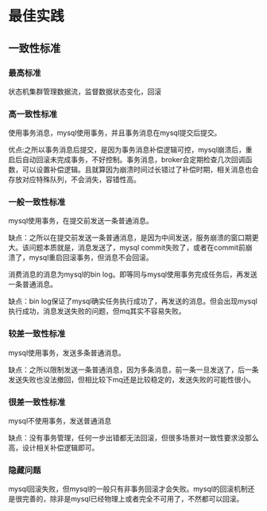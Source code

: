 # 最佳实践

## 一致性标准

### 最高标准

状态机集群管理数据流，监督数据状态变化，回滚

### 高一致性标准

使用事务消息，mysql使用事务，并且事务消息在mysql提交后提交。

优点:之所以事务消息后提交，是因为事务消息补偿逻辑可控，mysql崩溃后，重启后自动回滚未完成事务，不好控制。事务消息，broker会定期检查几次回调函数，可以设置补偿逻辑。且就算因为崩溃时间过长错过了补偿时期，相关消息也会存放对应特殊队列，不会消失，容错性高。

### 一般一致性标准

mysql使用事务，在提交前发送一条普通消息。

缺点：之所以在提交前发送一条普通消息，是因为中间发送，服务崩溃的窗口期更大。该问题本质就是，消息发送了，mysql commit失败了，或者在commit前崩溃了，mysql重启回滚事务，但消息不会回滚。

消费消息的消息为mysql的bin log。即等同与mysql使用事务完成任务后，再发送一条普通消息。

缺点：bin log保证了mysql确实任务执行成功了，再发送的消息。但会出现mysql执行成功，消息发送失败的问题，但mq其实不容易失败。

### 较差一致性标准

mysql使用事务，发送多条普通消息。

缺点：之所以限制发送一条普通消息，因为多条消息，前一条一旦发送了，后一条发送失败也没法撤回，但相比较下mq还是比较稳定的，发送失败的可能性很小。

### 很差一致性标准

mysql不使用事务，发送普通消息

缺点：没有事务管理，任何一步出错都无法回滚，但很多场景对一致性要求没那么高，设计相关补偿逻辑即可。

### 隐藏问题

mysql回滚失败，但mysql的一般只有非事务回滚才会失败。mysql的回滚机制还是很完善的，除非是mysql已经物理上或者完全不可用了，不然都可以回滚。